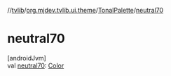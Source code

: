//[tvlib](../../../index.md)/[org.mjdev.tvlib.ui.theme](../index.md)/[TonalPalette](index.md)/[neutral70](neutral70.md)

# neutral70

[androidJvm]\
val [neutral70](neutral70.md): [Color](https://developer.android.com/reference/kotlin/androidx/compose/ui/graphics/Color.html)
